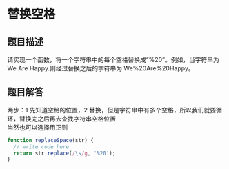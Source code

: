 # 替换空格

## 题目描述

请实现一个函数，将一个字符串中的每个空格替换成“%20”。例如，当字符串为 We Are Happy.则经过替换之后的字符串为 We%20Are%20Happy。

## 题目解答

两步：1 先知道空格的位置，2 替换，但是字符串中有多个空格，所以我们就要循环，替换完之后再去查找字符串空格位置  
当然也可以选择用正则

```javascript
function replaceSpace(str) {
  // write code here
  return str.replace(/\s/g, '%20');
}
```
